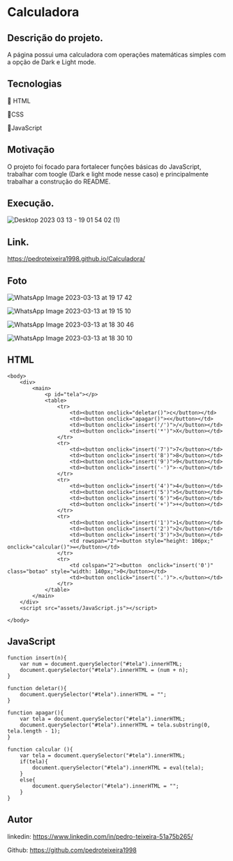 # Calculadora

## Descrição do projeto.

A página possui uma calculadora com operações matemáticas simples com a opção de Dark e Light mode.

## Tecnologias

🍕 HTML

🍕CSS

🍕JavaScript

## Motivação

O projeto foi focado para fortalecer funções básicas do JavaScript, trabalhar com toogle (Dark e light mode nesse caso) e principalmente trabalhar a construção do README. 

## Execução. 

![Desktop 2023 03 13 - 19 01 54 02 (1)](https://user-images.githubusercontent.com/124098830/224844193-54b1c4f7-0a79-40ae-9cad-c2809baf9606.gif)

## Link.

https://pedroteixeira1998.github.io/Calculadora/

## Foto

![WhatsApp Image 2023-03-13 at 19 17 42](https://user-images.githubusercontent.com/124098830/224845186-982a8d41-4e29-41d7-93ae-d8c18ee06021.jpeg)

![WhatsApp Image 2023-03-13 at 19 15 10](https://user-images.githubusercontent.com/124098830/224844857-d8cce6b1-158e-48f4-a308-1a86fda7162f.jpeg)

![WhatsApp Image 2023-03-13 at 18 30 46](https://user-images.githubusercontent.com/124098830/224844835-0367a42b-add7-4ea7-ba5a-9bb6065d6471.jpeg)

![WhatsApp Image 2023-03-13 at 18 30 10](https://user-images.githubusercontent.com/124098830/224844846-06055be6-10e9-4f60-8a1a-623cce772fe2.jpeg)

## HTML 

```
<body>
    <div>
        <main>
            <p id="tela"></p>
            <table>
                <tr>
                    <td><button onclick="deletar()">c</button></td>
                    <td><button onclick="apagar()"><</button></td>
                    <td><button onclick="insert('/')">/</button></td>
                    <td><button onclick="insert('*')">X</button></td>
                </tr>
                <tr>
                    <td><button onclick="insert('7')">7</button></td>
                    <td><button onclick="insert('8')">8</button></td>
                    <td><button onclick="insert('9')">9</button></td>
                    <td><button onclick="insert('-')">-</button></td>
                </tr>
                <tr>
                    <td><button onclick="insert('4')">4</button></td>
                    <td><button onclick="insert('5')">5</button></td>
                    <td><button onclick="insert('6')">6</button></td>
                    <td><button onclick="insert('+')">+</button></td>
                </tr>
                <tr>
                    <td><button onclick="insert('1')">1</button></td>
                    <td><button onclick="insert('2')">2</button></td>
                    <td><button onclick="insert('3')">3</button></td>
                    <td rowspan="2"><button style="height: 106px;" onclick="calcular()">=</button></td>
                </tr>
                <tr>
                    <td colspan="2"><button  onclick="insert('0')" class="botao" style="width: 140px;">0</button></td>
                    <td><button onclick="insert('.')">.</button></td>
                </tr>
            </table>
        </main>
    </div>
    <script src="assets/JavaScript.js"></script>
    
</body>
```

## JavaScript

```
function insert(n){
    var num = document.querySelector("#tela").innerHTML;
    document.querySelector("#tela").innerHTML = (num + n);
}

function deletar(){
    document.querySelector("#tela").innerHTML = "";
}

function apagar(){
    var tela = document.querySelector("#tela").innerHTML;
    document.querySelector("#tela").innerHTML = tela.substring(0, tela.length - 1);
}

function calcular (){
    var tela = document.querySelector("#tela").innerHTML;
    if(tela){
        document.querySelector("#tela").innerHTML = eval(tela);
    }
    else{
        document.querySelector("#tela").innerHTML = ""; 
    }
}
```

## Autor

linkedin: https://www.linkedin.com/in/pedro-teixeira-51a75b265/

Github: https://github.com/pedroteixeira1998


